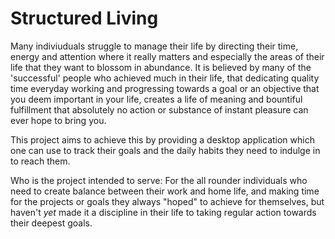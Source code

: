 # Structured Living
Many indiviuduals struggle to manage their life by directing their time, energy and attention where it really matters and especially the areas of their life that they want to blossom in abundance. It is believed by many of the 'successful' people who achieved much in their life, that dedicating quality time everyday working and progressing towards a goal or an objective that you deem important in your life, creates a life of meaning and bountiful fulfillment that absolutely no  action or substance of instant pleasure can ever hope to bring you.

This project aims to achieve this by providing a desktop application which one can use to track their goals and the daily habits they need to indulge in to reach them.

Who is the project intended to serve:
For the all rounder individuals who need to create balance between their work and home life, and making time for the projects or goals they always "hoped" to achieve for themselves, but haven't _yet_ made it a discipline in their life to taking regular action towards their deepest goals.